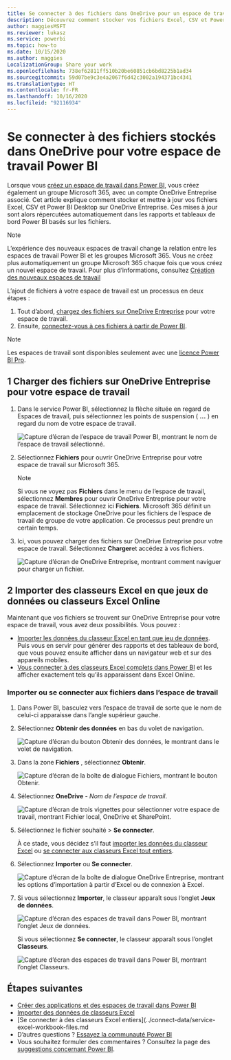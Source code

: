```yaml
---
title: Se connecter à des fichiers dans OneDrive pour un espace de travail Power BI
description: Découvrez comment stocker vos fichiers Excel, CSV et Power BI Desktop dans OneDrive pour votre espace de travail Power BI et comment vous y connecter.
author: maggiesMSFT
ms.reviewer: lukasz
ms.service: powerbi
ms.topic: how-to
ms.date: 10/15/2020
ms.author: maggies
LocalizationGroup: Share your work
ms.openlocfilehash: 738ef62811ff510b20be60851cb6bd8225b1ad34
ms.sourcegitcommit: 59d07be9c3e4a2067f6d42c3002a194371bc4341
ms.translationtype: HT
ms.contentlocale: fr-FR
ms.lasthandoff: 10/16/2020
ms.locfileid: "92116934"
---
```

# <a name="connect-to-files-stored-in-onedrive-for-your-power-bi-workspace"></a>Se connecter à des fichiers stockés dans OneDrive pour votre espace de travail Power BI
Lorsque vous [créez un espace de travail dans Power BI](service-create-workspaces.md), vous créez également un groupe Microsoft 365, avec un compte OneDrive Entreprise associé. Cet article explique comment stocker et mettre à jour vos fichiers Excel, CSV et Power BI Desktop sur OneDrive Entreprise. Ces mises à jour sont alors répercutées automatiquement dans les rapports et tableaux de bord Power BI basés sur les fichiers.

> [!NOTE]
> L’expérience des nouveaux espaces de travail change la relation entre les espaces de travail Power BI et les groupes Microsoft 365. Vous ne créez plus automatiquement un groupe Microsoft 365 chaque fois que vous créez un nouvel espace de travail. Pour plus d’informations, consultez [Création des nouveaux espaces de travail](service-create-the-new-workspaces.md)

L’ajout de fichiers à votre espace de travail est un processus en deux étapes : 

1. Tout d’abord, [chargez des fichiers sur OneDrive Entreprise](#1-upload-files-to-the-onedrive-for-business-for-your-workspace) pour votre espace de travail.
2. Ensuite, [connectez-vous à ces fichiers à partir de Power BI](#2-import-excel-files-as-datasets-or-as-excel-online-workbooks).

> [!NOTE]
> Les espaces de travail sont disponibles seulement avec une [licence Power BI Pro](../fundamentals/service-features-license-type.md).
> 

## <a name="1-upload-files-to-the-onedrive-for-business-for-your-workspace"></a>1 Charger des fichiers sur OneDrive Entreprise pour votre espace de travail
1. Dans le service Power BI, sélectionnez la flèche située en regard de Espaces de travail, puis sélectionnez les points de suspension ( **…** ) en regard du nom de votre espace de travail. 
   
   ![Capture d’écran de l’espace de travail Power BI, montrant le nom de l’espace de travail sélectionné.](media/service-connect-to-files-in-app-workspace-onedrive-for-business/power-bi-app-ellipsis.png)
2. Sélectionnez **Fichiers** pour ouvrir OneDrive Entreprise pour votre espace de travail sur Microsoft 365.
   
   > [!NOTE]
   > Si vous ne voyez pas **Fichiers** dans le menu de l’espace de travail, sélectionnez **Membres** pour ouvrir OneDrive Entreprise pour votre espace de travail. Sélectionnez ici **Fichiers**. Microsoft 365 définit un emplacement de stockage OneDrive pour les fichiers de l’espace de travail de groupe de votre application. Ce processus peut prendre un certain temps.
   > 
   > 
3. Ici, vous pouvez charger des fichiers sur OneDrive Entreprise pour votre espace de travail. Sélectionnez **Charger**et accédez à vos fichiers.
   
   ![Capture d’écran de OneDrive Entreprise, montrant comment naviguer pour charger un fichier.](media/service-connect-to-files-in-app-workspace-onedrive-for-business/pbi_grpfilesonedrive.png)

## <a name="2-import-excel-files-as-datasets-or-as-excel-online-workbooks"></a>2 Importer des classeurs Excel en que jeux de données ou classeurs Excel Online
Maintenant que vos fichiers se trouvent sur OneDrive Entreprise pour votre espace de travail, vous avez deux possibilités. Vous pouvez : 

* [Importer les données du classeur Excel en tant que jeu de données](../connect-data/service-get-data-from-files.md). Puis vous en servir pour générer des rapports et des tableaux de bord, que vous pouvez ensuite afficher dans un navigateur web et sur des appareils mobiles.
* [Vous connecter à des classeurs Excel complets dans Power BI](../connect-data/service-excel-workbook-files.md) et les afficher exactement tels qu’ils apparaissent dans Excel Online.

### <a name="import-or-connect-to-the-files-in-your-workspace"></a>Importer ou se connecter aux fichiers dans l’espace de travail
1. Dans Power BI, basculez vers l’espace de travail de sorte que le nom de celui-ci apparaisse dans l’angle supérieur gauche. 
2. Sélectionnez **Obtenir des données** en bas du volet de navigation. 
   
   ![Capture d’écran du bouton Obtenir des données, le montrant dans le volet de navigation.](media/service-connect-to-files-in-app-workspace-onedrive-for-business/power-bi-app-get-data-button.png)
3. Dans la zone **Fichiers** , sélectionnez **Obtenir**.
   
   ![Capture d’écran de la boîte de dialogue Fichiers, montrant le bouton Obtenir.](media/service-connect-to-files-in-app-workspace-onedrive-for-business/pbi_getfiles.png)
4. Sélectionnez **OneDrive** - *Nom de l’espace de travail*.
   
    ![Capture d’écran de trois vignettes pour sélectionner votre espace de travail, montrant Fichier local, OneDrive et SharePoint.](media/service-connect-to-files-in-app-workspace-onedrive-for-business/pbi_grp_one_drive_shrpt.png)
5. Sélectionnez le fichier souhaité > **Se connecter**.
   
    À ce stade, vous décidez s’il faut [importer les données du classeur Excel](../connect-data/service-get-data-from-files.md) ou [se connecter aux classeurs Excel tout entiers](../connect-data/service-excel-workbook-files.md).
6. Sélectionnez **Importer** ou **Se connecter**.
   
    ![Capture d’écran de la boîte de dialogue OneDrive Entreprise, montrant les options d’importation à partir d’Excel ou de connexion à Excel.](media/service-connect-to-files-in-app-workspace-onedrive-for-business/pbi_importexceldataorwholecrop.png)
7. Si vous sélectionnez **Importer**, le classeur apparaît sous l’onglet **Jeux de données**. 
   
    ![Capture d’écran des espaces de travail dans Power BI, montrant l’onglet Jeux de données.](media/service-connect-to-files-in-app-workspace-onedrive-for-business/power-bi-app-excel-file-import.png)
   
    Si vous sélectionnez **Se connecter**, le classeur apparaît sous l’onglet **Classeurs**.
   
    ![Capture d’écran des espaces de travail dans Power BI, montrant l’onglet Classeurs.](media/service-connect-to-files-in-app-workspace-onedrive-for-business/power-bi-app-excel-file-connect.png)

## <a name="next-steps"></a>Étapes suivantes
* [Créer des applications et des espaces de travail dans Power BI](../collaborate-share/service-create-distribute-apps.md)
* [Importer des données de classeurs Excel](../connect-data/service-get-data-from-files.md)
* [Se connecter à des classeurs Excel entiers](../connect-data/service-excel-workbook-files.md
* D’autres questions ? [Essayez la communauté Power BI](https://community.powerbi.com/)
* Vous souhaitez formuler des commentaires ? Consultez la page des [suggestions concernant Power BI](https://ideas.powerbi.com/forums/265200-power-bi).
